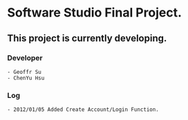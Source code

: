 # Software Studio Final Project.
## This project is currently developing.

### Developer
    - Geoffr Su
    - ChenYu Hsu

### Log
	- 2012/01/05 Added Create Account/Login Function.